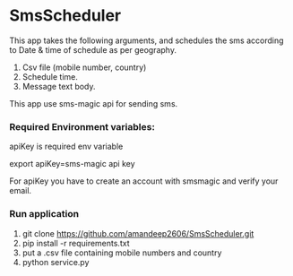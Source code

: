 # SmsScheduler

This app takes the following arguments, and schedules the sms
according to Date &amp; time of
schedule as per geography.

1. Csv file (mobile number, country)
2. Schedule time.
3. Message text body.

This app use sms-magic api for sending sms.

### Required Environment variables:

apiKey is required env variable

export apiKey=sms-magic api key

For apiKey you have to create an account with smsmagic and verify your email.


### Run application

1. git clone https://github.com/amandeep2606/SmsScheduler.git
2. pip install -r requirements.txt
3. put a .csv file containing mobile numbers and country
3. python service.py





